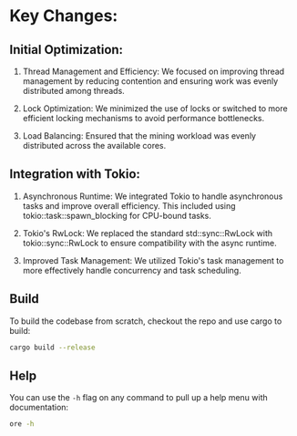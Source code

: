 

# Key Changes:

## Initial Optimization:

1. Thread Management and Efficiency: We focused on improving thread management by reducing contention and ensuring work was evenly distributed among threads.

2. Lock Optimization: We minimized the use of locks or switched to more efficient locking mechanisms to avoid performance bottlenecks.

3. Load Balancing: Ensured that the mining workload was evenly distributed across the available cores.

## Integration with Tokio:

1. Asynchronous Runtime: We integrated Tokio to handle asynchronous tasks and improve overall efficiency. This included using tokio::task::spawn_blocking for CPU-bound tasks.

2. Tokio's RwLock: We replaced the standard std::sync::RwLock with tokio::sync::RwLock to ensure compatibility with the async runtime.

3. Improved Task Management: We utilized Tokio's task management to more effectively handle concurrency and task scheduling.

## Build

To build the codebase from scratch, checkout the repo and use cargo to build:


```sh
cargo build --release
```

## Help

You can use the `-h` flag on any command to pull up a help menu with documentation:

```sh
ore -h
```
